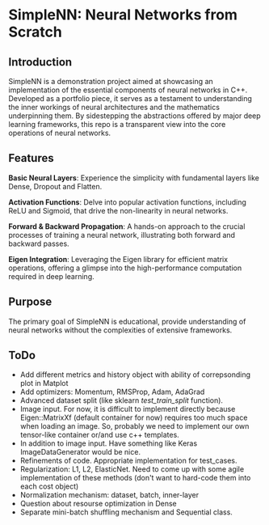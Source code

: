 # SimpleNN: Neural Networks from Scratch
## Introduction
SimpleNN is a demonstration project aimed at showcasing an implementation of the essential components of neural networks in C++. Developed as a portfolio piece, it serves as a testament to understanding the inner workings of neural architectures and the mathematics underpinning them. By sidestepping the abstractions offered by major deep learning frameworks, this repo is a transparent view into the core operations of neural networks.

## Features
**Basic Neural Layers**: Experience the simplicity with fundamental layers like Dense, Dropout and Flatten.

**Activation Functions**: Delve into popular activation functions, including ReLU and Sigmoid, that drive the non-linearity in neural networks.

**Forward & Backward Propagation**: A hands-on approach to the crucial processes of training a neural network, illustrating both forward and backward passes.

**Eigen Integration**: Leveraging the Eigen library for efficient matrix operations, offering a glimpse into the high-performance computation required in deep learning.

## Purpose
The primary goal of SimpleNN is educational, provide understanding of neural networks without the complexities of extensive frameworks.

## ToDo
- Add different metrics and history object with ability of correpsonding plot in Matplot
- Add optimizers: Momentum, RMSProp, Adam, AdaGrad
- Advanced dataset split (like sklearn *test_train_split* function).
- Image input. For now, it is difficult to implement directly because Eigen::MatrixXf (default container for now) requires too much space when loading an image. So, probably we need to implement our own tensor-like container or/and use c++ templates.
- In addition to image input. Have something like Keras ImageDataGenerator would be nice.
- Refinements of code. Appropriate implementation for test_cases.
- Regularization: L1, L2, ElasticNet. Need to come up with some agile implementation of these methods (don't want to hard-code them into each cost object)
- Normalization mechanism: dataset, batch, inner-layer
- Question about resourse optimization in Dense
- Separate mini-batch shuffling mechanism and Sequential class.